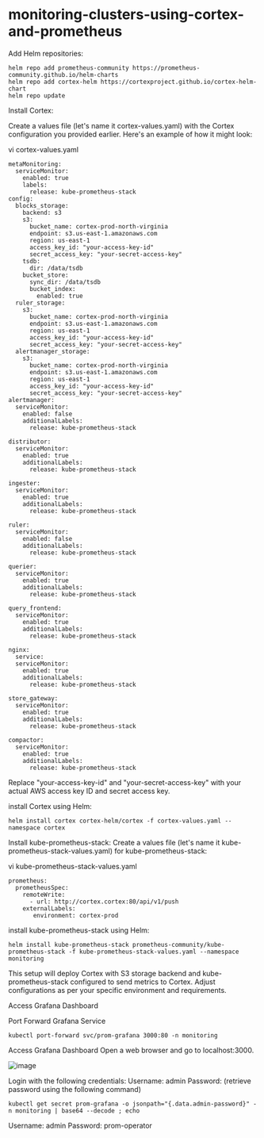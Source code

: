 # monitoring-clusters-using-cortex-and-prometheus

Add Helm repositories:
```
helm repo add prometheus-community https://prometheus-community.github.io/helm-charts
helm repo add cortex-helm https://cortexproject.github.io/cortex-helm-chart
helm repo update
```

Install Cortex:

Create a values file (let's name it cortex-values.yaml) with the Cortex configuration you provided earlier. Here's an example of how it might look:

vi cortex-values.yaml
```
metaMonitoring:
  serviceMonitor:
    enabled: true
    labels:
      release: kube-prometheus-stack
config:
  blocks_storage:
    backend: s3
    s3:
      bucket_name: cortex-prod-north-virginia
      endpoint: s3.us-east-1.amazonaws.com
      region: us-east-1
      access_key_id: "your-access-key-id"
      secret_access_key: "your-secret-access-key"
    tsdb:
      dir: /data/tsdb
    bucket_store:
      sync_dir: /data/tsdb
      bucket_index:
        enabled: true
  ruler_storage:
    s3:
      bucket_name: cortex-prod-north-virginia
      endpoint: s3.us-east-1.amazonaws.com
      region: us-east-1
      access_key_id: "your-access-key-id"
      secret_access_key: "your-secret-access-key"
  alertmanager_storage:
    s3:
      bucket_name: cortex-prod-north-virginia
      endpoint: s3.us-east-1.amazonaws.com
      region: us-east-1
      access_key_id: "your-access-key-id"
      secret_access_key: "your-secret-access-key"
alertmanager:
  serviceMonitor:
    enabled: false
    additionalLabels:
      release: kube-prometheus-stack

distributor:
  serviceMonitor:
    enabled: true
    additionalLabels:
      release: kube-prometheus-stack

ingester:
  serviceMonitor:
    enabled: true
    additionalLabels:
      release: kube-prometheus-stack

ruler:
  serviceMonitor:
    enabled: false
    additionalLabels:
      release: kube-prometheus-stack

querier:
  serviceMonitor:
    enabled: true
    additionalLabels:
      release: kube-prometheus-stack

query_frontend:
  serviceMonitor:
    enabled: true
    additionalLabels:
      release: kube-prometheus-stack

nginx:
  service:
  serviceMonitor:
    enabled: true
    additionalLabels:
      release: kube-prometheus-stack

store_gateway:
  serviceMonitor:
    enabled: true
    additionalLabels:
      release: kube-prometheus-stack

compactor:
  serviceMonitor:
    enabled: true
    additionalLabels:
      release: kube-prometheus-stack
```

Replace "your-access-key-id" and "your-secret-access-key" with your actual AWS access key ID and secret access key.

install Cortex using Helm:

```
helm install cortex cortex-helm/cortex -f cortex-values.yaml --namespace cortex
```
Install kube-prometheus-stack:
Create a values file (let's name it kube-prometheus-stack-values.yaml) for kube-prometheus-stack:

vi kube-prometheus-stack-values.yaml
```
prometheus:
  prometheusSpec:
    remoteWrite:
      - url: http://cortex.cortex:80/api/v1/push
    externalLabels:
       environment: cortex-prod
```
install kube-prometheus-stack using Helm:

```
helm install kube-prometheus-stack prometheus-community/kube-prometheus-stack -f kube-prometheus-stack-values.yaml --namespace monitoring
```
This setup will deploy Cortex with S3 storage backend and kube-prometheus-stack configured to send metrics to Cortex. Adjust configurations as per your specific environment and requirements.


Access Grafana Dashboard

Port Forward Grafana Service
```
kubectl port-forward svc/prom-grafana 3000:80 -n monitoring
```

Access Grafana Dashboard Open a web browser and go to localhost:3000.

![image](https://github.com/vijaybiradar/monitoring-clusters-using-cortex-and-prometheus/assets/38376802/5695ea51-ca03-4cbd-be42-ed6d5bb265da)


Login with the following credentials: Username: admin Password: (retrieve password using the following command)
```
kubectl get secret prom-grafana -o jsonpath="{.data.admin-password}" -n monitoring | base64 --decode ; echo
```
Username: admin Password: prom-operator
